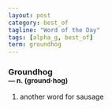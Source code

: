 ```yaml
---
layout: post
category: best_of
tagline: "Word of the Day"
tags: [alpha_g, best_of]
term: groundhog
---
```


<h3>Groundhog<br/> <small>&mdash; n. (ground<span>&middot;</span>hog)</small></h3>
<p><ol>
<li>another word for sausage</li>
</ol></p>
